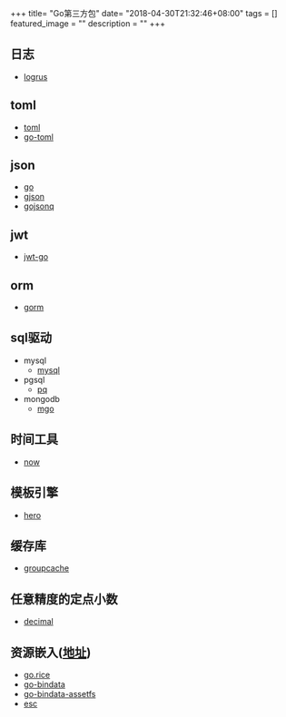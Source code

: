 +++
title= "Go第三方包"
date= "2018-04-30T21:32:46+08:00"
tags = []
featured_image = ""
description = ""
+++

## 日志

- [logrus](https://github.com/sirupsen/logrus)


## toml

- [toml](https://github.com/BurntSushi/toml)
- [go-toml](https://github.com/pelletier/go-toml)


## json

- [go](https://github.com/json-iterator/go)
- [gjson](https://github.com/tidwall/gjson)
- [gojsonq](https://github.com/thedevsaddam/gojsonq)


## jwt

- [jwt-go](https://github.com/dgrijalva/jwt-go)


## orm
- [gorm](https://github.com/jinzhu/gorm)


## sql驱动

- mysql
    - [mysql](https://github.com/go-sql-driver/mysql)
- pgsql
    - [pq](https://github.com/lib/pq)
- mongodb
    - [mgo](http://labix.org/mgo)


## 时间工具

- [now](https://github.com/jinzhu/now)


## 模板引擎

- [hero](https://github.com/shiyanhui/hero)


## 缓存库

- [groupcache](https://github.com/golang/groupcache)


## 任意精度的定点小数

- [decimal](https://github.com/shopspring/decimal)


## 资源嵌入([地址](https://studygolang.com/articles/5068))

- [go.rice](https://github.com/GeertJohan/go.rice)
- [go-bindata](https://github.com/jteeuwen/go-bindata)
- [go-bindata-assetfs](https://github.com/elazarl/go-bindata-assetfs)
- [esc](https://github.com/mjibson/esc)


